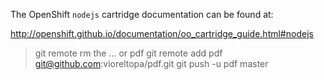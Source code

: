 The OpenShift `nodejs` cartridge documentation can be found at:

http://openshift.github.io/documentation/oo_cartridge_guide.html#nodejs

> git remote rm the ... or pdf
> git remote add pdf git@github.com:vioreltopa/pdf.git
> git push -u pdf master
